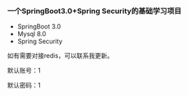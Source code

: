 ### 一个SpringBoot3.0+Spring Security的基础学习项目

- SpringBoot 3.0
- Mysql 8.0
- Spring Security

如有需要对接redis，可以联系我更新。

默认账号：1

默认密码：1